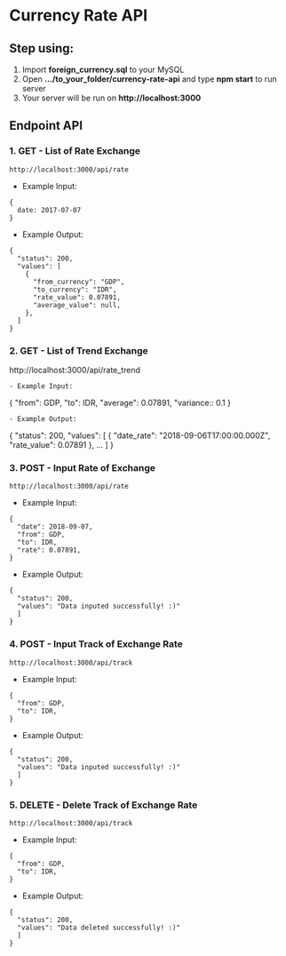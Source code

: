 # Currency Rate API

## Step using:
1. Import **foreign_currency.sql** to your MySQL
2. Open **.../to_your_folder/currency-rate-api** and type **npm start** to run server
3. Your server will be run on **http://localhost:3000**

## Endpoint API

### 1. GET - List of Rate Exchange

```
http://localhost:3000/api/rate
```
- Example Input:
```
{
  date: 2017-07-07
}
```
- Example Output:
```
{
  "status": 200,
  "values": [
    {
      "from_currency": "GDP",
      "to_currency": "IDR",
      "rate_value": 0.07891,
      "average_value": null,
    },
  ]
}

```
### 2. GET - List of Trend Exchange

http://localhost:3000/api/rate_trend
```
- Example Input:
```
{
  "from": GDP,
  "to": IDR,
  "average": 0.07891,
  "variance:: 0.1
}
```
- Example Output:
```
{
  "status": 200,
  "values": [
    {
      "date_rate": "2018-09-06T17:00:00.000Z",
      "rate_value": 0.07891
    },
    ...
  ]
}

### 3. POST - Input Rate of Exchange

```
http://localhost:3000/api/rate
```
- Example Input:
```
{
  "date": 2018-09-07,
  "from": GDP,
  "to": IDR,
  "rate": 0.07891,
}
```
- Example Output:
```
{
  "status": 200,
  "values": "Data inputed successfully! :)"
  ]
}
```

### 4. POST - Input Track of Exchange Rate

```
http://localhost:3000/api/track
```
- Example Input:
```
{
  "from": GDP,
  "to": IDR,
}
```
- Example Output:
```
{
  "status": 200,
  "values": "Data inputed successfully! :)"
  ]
}
```


### 5. DELETE - Delete Track of Exchange Rate

```
http://localhost:3000/api/track
```
- Example Input:
```
{
  "from": GDP,
  "to": IDR,
}
```
- Example Output:
```
{
  "status": 200,
  "values": "Data deleted successfully! :)"
  ]
}
```
